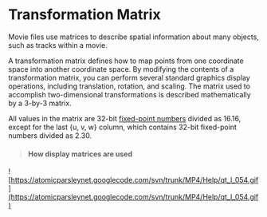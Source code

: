 # Transformation Matrix #

Movie files use matrices to describe spatial information about many objects, such as tracks within a movie.

A transformation matrix defines how to map points from one coordinate space into another coordinate space. By modifying the contents of a transformation matrix, you can perform several standard graphics display operations, including translation, rotation, and scaling. The matrix used to accomplish two-dimensional transformations is described mathematically by a 3-by-3 matrix.


All values in the matrix are 32-bit [fixed-point numbers](T_MP4_Fixed_2.md) divided as 16.16, except for the last {u, v, w} column, which contains 32-bit fixed-point numbers divided as 2.30.

> #### How display matrices are used ####
![https://atomicparsleynet.googlecode.com/svn/trunk/MP4/Help/qt_l_054.gif](https://atomicparsleynet.googlecode.com/svn/trunk/MP4/Help/qt_l_054.gif)
